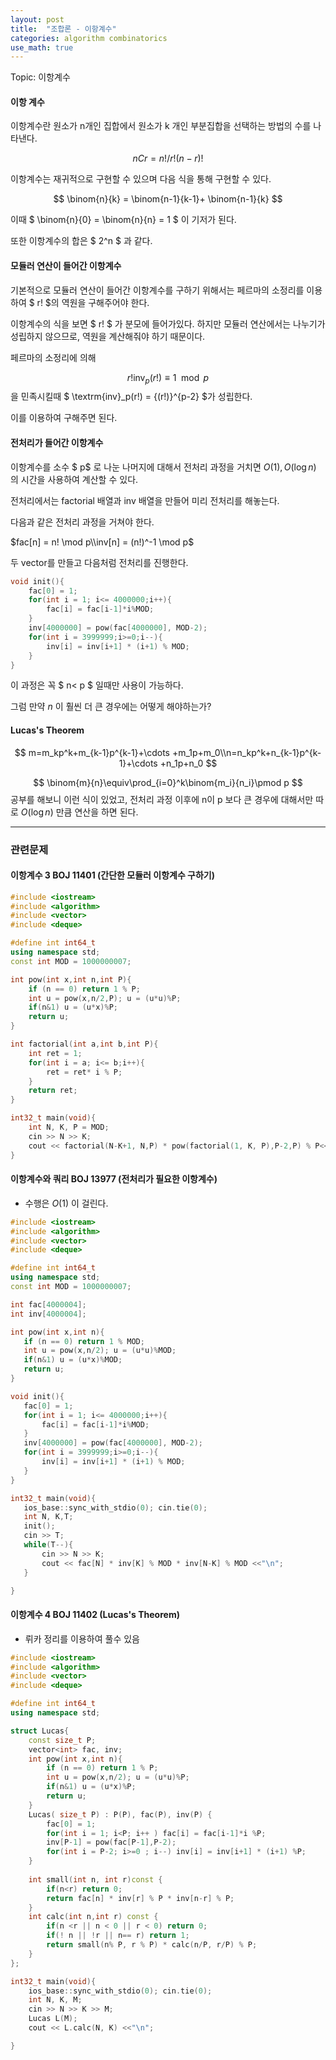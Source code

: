 ```yaml
---
layout: post
title:  "조합론 - 이항계수"
categories: algorithm combinatorics
use_math: true
---
```


Topic: 이항계수

#### 이항 계수
이항계수란 원소가 n개인 집합에서 원소가 k 개인 부분집합을 선택하는 방법의 수를 나타낸다.

$$ nCr = n! /r!(n-r)! $$

이항계수는 재귀적으로 구현할 수 있으며 다음 식을 통해 구현할 수 있다.

$$  \binom{n}{k} = \binom{n-1}{k-1}+ \binom{n-1}{k} $$

이때 $  \binom{n}{0} = \binom{n}{n} = 1 $ 이 기저가 된다. 

또한 이항계수의 합은 $ 2^n $ 과 같다.

#### 모듈러 연산이 들어간 이항계수
기본적으로 모듈러 연산이 들어간 이항계수를 구하기 위해서는 페르마의 소정리를 이용하여 $ r! $의 역원을 구해주어야 한다.

이항계수의 식을 보면 $ r! $ 가 분모에 들어가있다. 하지만 모듈러 연산에서는 나누기가 성립하지 않으므로, 역원을 계산해줘야 하기 때문이다.

페르마의 소정리에 의해 

$$ r!\textrm{inv}_p(r!) \equiv 1 \mod p $$
을 민족시킬때 $ \textrm{inv}_p(r!) = {(r!)}^{p-2} $가 성립한다. 

이를 이용하여 구해주면 된다.

#### 전처리가 들어간 이항계수

이항계수를 소수 $ p$ 로 나눈 나머지에 대해서 전처리 과정을 거치면 $O(1), O(\log n)$ 의 시간을 사용하여 계산할 수 있다.

전처리에서는 factorial 배열과 inv 배열을 만들어 미리 전처리를 해놓는다.

다음과 같은 전처리 과정을 거쳐야 한다.

$fac[n] = n! \mod p\\inv[n] = (n!)^-1 \mod p$

두 vector를 만들고 다음처럼 전처리를 진행한다.

```cpp
void init(){
    fac[0] = 1;
    for(int i = 1; i<= 4000000;i++){
        fac[i] = fac[i-1]*i%MOD;
    }
    inv[4000000] = pow(fac[4000000], MOD-2);
    for(int i = 3999999;i>=0;i--){
        inv[i] = inv[i+1] * (i+1) % MOD;
    }
}
```

이 과정은 꼭 $ n<  p $ 일때만 사용이 가능하다. 

그럼 만약 $n$ 이 훨씬 더 큰 경우에는 어떻게 해야하는가?

#### Lucas's Theorem
$$
m=m_kp^k+m_{k-1}p^{k-1}+\cdots +m_1p+m_0\\n=n_kp^k+n_{k-1}p^{k-1}+\cdots +n_1p+n_0
$$

$$
\binom{m}{n}\equiv\prod_{i=0}^k\binom{m_i}{n_i}\pmod p
$$
공부를 해보니 이런 식이 있었고, 전처리 과정 이후에 n이 p 보다 큰 경우에 대해서만 따로 $O(\log n)$ 만큼 연산을 하면 된다.

---
### 관련문제 

#### 이항계수 3 BOJ 11401 (간단한 모듈러 이항계수 구하기)
```cpp
#include <iostream>
#include <algorithm>
#include <vector>
#include <deque>

#define int int64_t
using namespace std;
const int MOD = 1000000007;

int pow(int x,int n,int P){
    if (n == 0) return 1 % P;
    int u = pow(x,n/2,P); u = (u*u)%P;
    if(n&1) u = (u*x)%P;
    return u;
}

int factorial(int a,int b,int P){
    int ret = 1;
    for(int i = a; i<= b;i++){
        ret = ret* i % P;
    }
    return ret;
}

int32_t main(void){
    int N, K, P = MOD;
    cin >> N >> K;
    cout << factorial(N-K+1, N,P) * pow(factorial(1, K, P),P-2,P) % P<< "\n";
}
```

#### 이항계수와 쿼리 BOJ 13977 (전처리가 필요한 이항계수)
 - 수행은 $O(1)$ 이 걸린다.

 ```cpp
#include <iostream>
#include <algorithm>
#include <vector>
#include <deque>

#define int int64_t
using namespace std;
const int MOD = 1000000007;

int fac[4000004];
int inv[4000004];

int pow(int x,int n){
    if (n == 0) return 1 % MOD;
    int u = pow(x,n/2); u = (u*u)%MOD;
    if(n&1) u = (u*x)%MOD;
    return u;
}

void init(){
    fac[0] = 1;
    for(int i = 1; i<= 4000000;i++){
        fac[i] = fac[i-1]*i%MOD;
    }
    inv[4000000] = pow(fac[4000000], MOD-2);
    for(int i = 3999999;i>=0;i--){
        inv[i] = inv[i+1] * (i+1) % MOD;
    }
}

int32_t main(void){
    ios_base::sync_with_stdio(0); cin.tie(0);
    int N, K,T;
    init();
    cin >> T;
    while(T--){
        cin >> N >> K;
        cout << fac[N] * inv[K] % MOD * inv[N-K] % MOD <<"\n";
    }

}
```

#### 이항계수 4 BOJ 11402 (Lucas's Theorem)
- 뤼카 정리를 이용하여 풀수 있음

```cpp
#include <iostream>
#include <algorithm>
#include <vector>
#include <deque>

#define int int64_t
using namespace std;

struct Lucas{
    const size_t P;
    vector<int> fac, inv;
    int pow(int x,int n){
        if (n == 0) return 1 % P;
        int u = pow(x,n/2); u = (u*u)%P;
        if(n&1) u = (u*x)%P;
        return u;
    }
    Lucas( size_t P) : P(P), fac(P), inv(P) {
        fac[0] = 1;
        for(int i = 1; i<P; i++ ) fac[i] = fac[i-1]*i %P;
        inv[P-1] = pow(fac[P-1],P-2);
        for(int i = P-2; i>=0 ; i--) inv[i] = inv[i+1] * (i+1) %P;
    }
    
    int small(int n, int r)const {
        if(n<r) return 0;
        return fac[n] * inv[r] % P * inv[n-r] % P;
    }
    int calc(int n,int r) const {
        if(n <r || n < 0 || r < 0) return 0;
        if(! n || !r || n== r) return 1;
        return small(n% P, r % P) * calc(n/P, r/P) % P;
    }
};

int32_t main(void){
    ios_base::sync_with_stdio(0); cin.tie(0);
    int N, K, M;
    cin >> N >> K >> M;
    Lucas L(M);
    cout << L.calc(N, K) <<"\n";

}
```